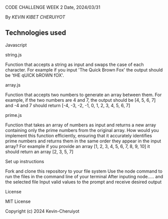 CODE CHALLENGE WEEK 2
 Date, 2024/03/31

 By *KEVIN KIBET CHERUIYOT*

## Technologies used
Javascript

 
string.js

Function that accepts a string as input and swaps the case of each character. For example if you input 'The Quick Brown Fox' the output should be 'tHE qUICK bROWN fOX'.
 
array.js

Function that accepts two numbers to generate an array between them. For example, if the two numbers are 4 and 7, the output should be [4, 5, 6, 7] and -4 and 7 should return [-4, -3, -2, -1, 0, 1, 2, 3, 4, 5, 6, 7]

 
prime.js

Function that takes an array of numbers as input and returns a new array containing only the prime numbers from the original array. How would you implement this function efficiently, ensuring that it accurately identifies prime numbers and returns them in the same order they appear in the input array? For example if you provide an array [1, 2, 3, 4, 5, 6, 7, 8, 9, 10] it should return an array [2, 3, 5, 7]

Set up instructions

Fork and clone this repository to your file system
Use the node command to run the files in the command line of your terminal
After inputing node..... and the selected file
Input valid values to the prompt and receive desired output

License

MIT License

Copyright (c) 2024  Kevin-Cheruiyot
